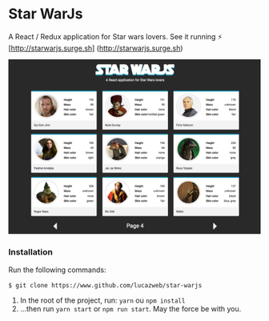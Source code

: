 # Star WarJs

A React / Redux application for Star wars lovers. See it running ⚡️ [http://starwarjs.surge.sh] (http://starwarjs.surge.sh)

![Star WarJs](screenshot.png)


### Installation

Run the following commands:

```
$ git clone https://www.github.com/lucazweb/star-warjs
```

1. In the root of the project, run: `yarn` ou `npm install`
2. ...then run `yarn start` or `npm run start`. May the force be with you.

